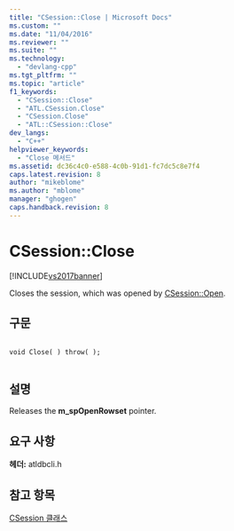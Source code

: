 ```yaml
---
title: "CSession::Close | Microsoft Docs"
ms.custom: ""
ms.date: "11/04/2016"
ms.reviewer: ""
ms.suite: ""
ms.technology: 
  - "devlang-cpp"
ms.tgt_pltfrm: ""
ms.topic: "article"
f1_keywords: 
  - "CSession::Close"
  - "ATL.CSession.Close"
  - "CSession.Close"
  - "ATL::CSession::Close"
dev_langs: 
  - "C++"
helpviewer_keywords: 
  - "Close 메서드"
ms.assetid: dc36c4c0-e588-4c0b-91d1-fc7dc5c8e7f4
caps.latest.revision: 8
author: "mikeblome"
ms.author: "mblome"
manager: "ghogen"
caps.handback.revision: 8
---
```

# CSession::Close
[!INCLUDE[vs2017banner](../../assembler/inline/includes/vs2017banner.md)]

Closes the session, which was opened by [CSession::Open](../../data/oledb/csession-open.md).  
  
## 구문  
  
```  
  
void Close( ) throw( );  
  
```  
  
## 설명  
 Releases the **m\_spOpenRowset** pointer.  
  
## 요구 사항  
 **헤더:** atldbcli.h  
  
## 참고 항목  
 [CSession 클래스](../../data/oledb/csession-class.md)
